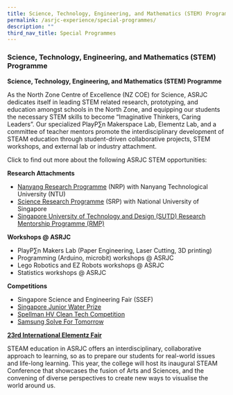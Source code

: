 ```yaml
---
title: Science, Technology, Engineering, and Mathematics (STEM) Programme
permalink: /asrjc-experience/special-programmes/
description: ""
third_nav_title: Special Programmes
---
```

### Science, Technology, Engineering, and Mathematics (STEM) Programme

**Science, Technology, Engineering, and Mathematics (STEM) Programme**

As the North Zone Centre of Excellence (NZ COE) for Science, ASRJC dedicates itself in leading STEM related research, prototyping, and education amongst schools in the North Zone, and equipping our students the necessary STEM skills to become “Imaginative Thinkers, Caring Leaders”. Our specialized PlayP∑n Makerspace Lab, Elementz Lab, and a committee of teacher mentors promote the interdisciplinary development of STEAM education through student-driven collaborative projects, STEM workshops, and external lab or industry attachment.

Click to find out more about the following ASRJC STEM opportunities:

**Research Attachments**

*   [Nanyang Research Programme](/special-programmes/nanyang-research-programme/) (NRP) with Nanyang Technological University (NTU)
*   [Science Research Programme](/special-programmes/science-research-programme-srp/) (SRP) with National University of Singapore
*   [Singapore University of Technology and Design (SUTD) Research Mentorship Programme (RMP)](/special-programmes/singapore-university-of-technology-and-design-research-mentorship-programme-rmp/)

**Workshops @ ASRJC**

*   PlayP∑n Makers Lab (Paper Engineering, Laser Cutting, 3D printing)
*   Programming (Arduino, microbit) workshops @ ASRJC
*   Lego Robotics and EZ Robots workshops @ ASRJC
*   Statistics workshops @ ASRJC

**Competitions**

*   Singapore Science and Engineering Fair (SSEF)
*   [Singapore Junior Water Prize](https://www.np.edu.sg/sjwp/Pages/default.aspx) 
*   [Spellman HV Clean Tech Competition](https://www.cstl.org/cleantech/)
*   [Samsung Solve For Tomorrow](https://www.samsung.com/sg/solvefortomorrow/) 

**[23rd International Elementz Fair](/special-programmes/elementz-international-science-research-conference-and-exhibition/)**

STEAM education in ASRJC offers an interdisciplinary, collaborative approach to learning, so as to prepare our students for real-world issues and life-long learning. This year, the college will host its inaugural STEAM Conference that showcases the fusion of Arts and Sciences, and the convening of diverse perspectives to create new ways to visualise the world around us.